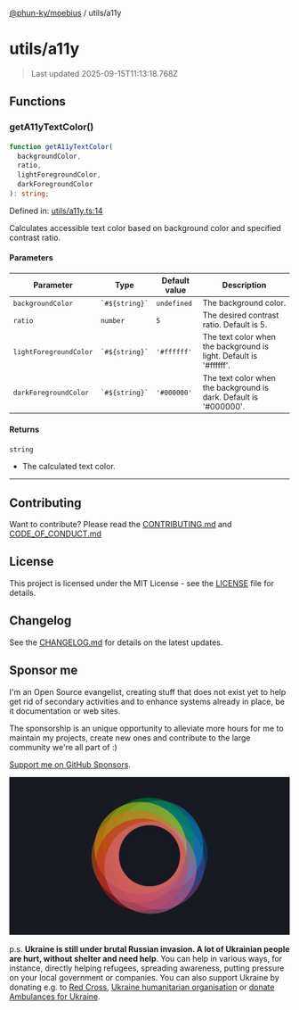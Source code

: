 [@phun-ky/moebius](../README.md) / utils/a11y

# utils/a11y

> Last updated 2025-09-15T11:13:18.768Z

##

## Functions

### getA11yTextColor()

```ts
function getA11yTextColor(
  backgroundColor,
  ratio,
  lightForegroundColor,
  darkForegroundColor
): string;
```

Defined in: [utils/a11y.ts:14](https://github.com/phun-ky/moebius/blob/main/src/utils/a11y.ts#L14)

Calculates accessible text color based on background color and specified contrast ratio.

#### Parameters

| Parameter              | Type               | Default value | Description                                                        |
| ---------------------- | ------------------ | ------------- | ------------------------------------------------------------------ |
| `backgroundColor`      | `` `#${string}` `` | `undefined`   | The background color.                                              |
| `ratio`                | `number`           | `5`           | The desired contrast ratio. Default is 5.                          |
| `lightForegroundColor` | `` `#${string}` `` | `'#ffffff'`   | The text color when the background is light. Default is '#ffffff'. |
| `darkForegroundColor`  | `` `#${string}` `` | `'#000000'`   | The text color when the background is dark. Default is '#000000'.  |

#### Returns

`string`

- The calculated text color.

---

## Contributing

Want to contribute? Please read the [CONTRIBUTING.md](https://github.com/phun-ky/moebius/blob/main/CONTRIBUTING.md) and [CODE_OF_CONDUCT.md](https://github.com/phun-ky/moebius/blob/main/CODE_OF_CONDUCT.md)

## License

This project is licensed under the MIT License - see the [LICENSE](https://github.com/phun-ky/moebius/blob/main/LICENSE) file for details.

## Changelog

See the [CHANGELOG.md](https://github.com/phun-ky/moebius/blob/main/CHANGELOG.md) for details on the latest updates.

## Sponsor me

I'm an Open Source evangelist, creating stuff that does not exist yet to help get rid of secondary activities and to enhance systems already in place, be it documentation or web sites.

The sponsorship is an unique opportunity to alleviate more hours for me to maintain my projects, create new ones and contribute to the large community we're all part of :)

[Support me on GitHub Sponsors](https://github.com/sponsors/phun-ky).

![logo](https://github.com/phun-ky/moebius/blob/main/public/images/logo/logo-ring.png?raw=true)

p.s. **Ukraine is still under brutal Russian invasion. A lot of Ukrainian people are hurt, without shelter and need help**. You can help in various ways, for instance, directly helping refugees, spreading awareness, putting pressure on your local government or companies. You can also support Ukraine by donating e.g. to [Red Cross](https://www.icrc.org/en/donate/ukraine), [Ukraine humanitarian organisation](https://savelife.in.ua/en/donate-en/#donate-army-card-weekly) or [donate Ambulances for Ukraine](https://www.gofundme.com/f/help-to-save-the-lives-of-civilians-in-a-war-zone).
